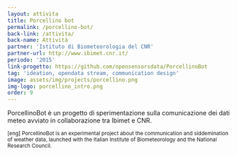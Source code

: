 ```yaml
---
layout: attivita
title: Porcellino bot
permalink: /porcellino-bot/
back-link: /attivita/
back-name: Attività
partner: 'Istituto di Biometeorologia del CNR'
partner-url: http://www.ibimet.cnr.it/
periodo: '2015'
link-progetto: https://github.com/opensensorsdata/PorcellinoBot
tag: 'ideation, opendata stream, communication design'
image: assets/img/projects/porcellino.png
img-logo: porcellino_intro.png
order: 9
---
```


PorcellinoBot è un progetto di sperimentazione sulla comunicazione dei dati meteo avviato in collaborazione tra Ibimet e CNR.

<small>[eng] PorcellinoBot is an experimental project about the communication and siddemination of weather data, launched with the Italian Institute of Biometeorology and the National Research Council.</small>
